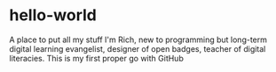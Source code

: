 # hello-world
A place to put all my stuff
I'm Rich, new to programming but long-term digital learning evangelist, designer of open badges, teacher of digital literacies. 
This is my first proper go with GitHub
